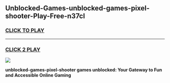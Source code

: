 
## Unblocked-Games-unblocked-games-pixel-shooter-Play-Free-n37cl
<h3>
<a href="https://premium76.site?title=unblocked-games-pixel-shooter&ref=18A1">CLICK TO PLAY</a></h3>
<hr>

<h3>
<a href="https://premium76.site?title=unblocked-games-pixel-shooter&ref=18A1">CLICK 2 PLAY</a>
  
</h3>

<a href="https://premium76.site?title=unblocked-games-pixel-shooter&ref=18A1"><img src="https://clearcache.store/games.png"></a>


**unblocked-games-pixel-shooter games unblocked: Your Gateway to Fun and Accessible Online Gaming**
